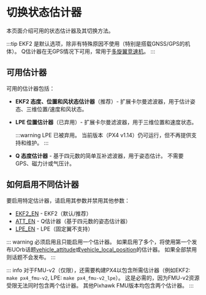 # 切换状态估计器

本页面介绍可用的状态估计器及其切换方法。

:::tip
EKF2 是默认选项，除非有特殊原因不使用（特别是搭载GNSS/GPS的机体）。
Q估计器在无GPS情况下可用，常用于[多旋翼竞速机](../config_mc/racer_setup.md)。
:::

## 可用估计器

可用的估计器包括：

- **EKF2 态度、位置和风状态估计器**（推荐）- 扩展卡尔曼滤波器，用于估计姿态、三维位置/速度和风状态。
- **LPE 位置估计器**（已弃用）- 扩展卡尔曼滤波器，用于三维位置和速度状态。

  :::warning
  LPE 已被弃用。
  当前版本（PX4 v1.14）仍可运行，但不再提供支持和维护。
  :::

- **Q 态度估计器** - 基于四元数的简单互补滤波器，用于姿态估计。
  不需要GPS、磁力计或气压计。
  <!-- Q估计器在PX4 v1.14中受支持。测试代码见PX4-Autopilot/pull/21922 -->

## 如何启用不同估计器

<!-- 修改于 https://github.com/PX4/PX4-Autopilot/pull/22567 v1.14之后 -->

要启用特定估计器，请启用其参数并禁用其他参数：

- [EKF2_EN](../advanced_config/parameter_reference.md#EKF2_EN) - EKF2（默认/推荐）
- [ATT_EN](../advanced_config/parameter_reference.md#ATT_EN) - Q估计器（基于四元数的姿态估计器）
- [LPE_EN](../advanced_config/parameter_reference.md#LPE_EN) - LPE（固定翼不支持）

::: warning
必须启用且只能启用一个估计器。
如果启用了多个，将使用第一个发布UOrb话题[vehicle_attitude](../msg_docs/VehicleAttitude.md)或[vehicle_local_position](../msg_docs/VehicleLocalPosition.md)的估计器。
如果全部禁用则话题不会发布。
:::

::: info
对于FMU-v2（仅限），还需要构建PX4以包含所需估计器（例如EKF2: `make px4_fmu-v2`, LPE: `make px4_fmu-v2_lpe`）。
这是必需的，因为FMU-v2资源受限无法同时包含两个估计器。
其他Pixhawk FMU版本均包含两个估计器。
:::